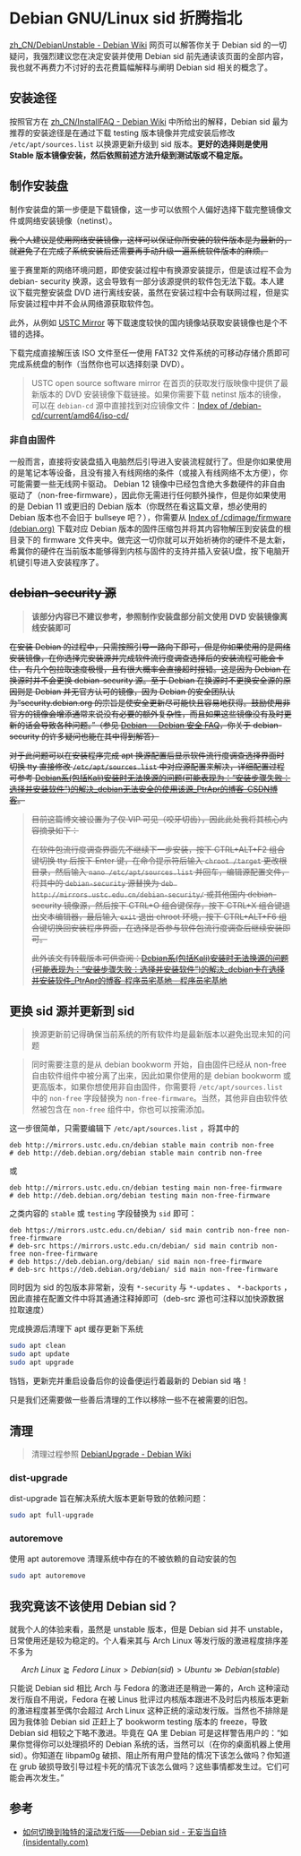 # Debian GNU/Linux sid 折腾指北

[zh_CN/DebianUnstable - Debian Wiki](https://wiki.debian.org/zh_CN/DebianUnstable) 网页可以解答你关于 Debian sid 的一切疑问，我强烈建议您在决定安装并使用 Debian sid 前先通读该页面的全部内容，我也就不再费力不讨好的去花费篇幅解释与阐明 Debian sid 相关的概念了。

## 安装途径

按照官方在 [zh_CN/InstallFAQ - Debian Wiki](https://wiki.debian.org/zh_CN/InstallFAQ) 中所给出的解释，Debian sid 最为推荐的安装途径是在通过下载 testing 版本镜像并完成安装后修改 `/etc/apt/sources.list` 以换源更新升级到 sid 版本。**更好的选择则是使用 Stable 版本镜像安装，然后依照前述方法升级到测试版或不稳定版。**

## 制作安装盘

制作安装盘的第一步便是下载镜像，这一步可以依照个人偏好选择下载完整镜像文件或网络安装镜像（netinst）。

~~我个人建议是使用网络安装镜像，这样可以保证你所安装的软件版本是为最新的，就避免了在完成了系统安装后还需要再手动升级一遍系统软件版本的麻烦。~~

鉴于赛里斯的网络环境问题，即使安装过程中有换源安装提示，但是该过程不会为 debian- security 换源，这会导致有一部分该源提供的软件包无法下载。本人建议下载完整安装盘 DVD 进行离线安装，虽然在安装过程中会有联网过程，但是实际安装过程中并不会从网络源获取软件包。

此外，从例如 [USTC Mirror](https://mirrors.ustc.edu.cn/) 等下载速度较快的国内镜像站获取安装镜像也是个不错的选择。

下载完成直接解压该 ISO 文件至任一使用 FAT32 文件系统的可移动存储介质即可完成系统盘的制作（当然你也可以选择刻录 DVD）。

> USTC open source software mirror 在首页的获取发行版映像中提供了最新版本的 DVD 安装镜像下载链接。如果你需要下载 netinst 版本的镜像，可以在 `debian-cd` 源中直接找到对应镜像文件：[Index of /debian-cd/current/amd64/iso-cd/](https://mirrors.ustc.edu.cn/debian-cd/current/amd64/iso-cd/)

### 非自由固件

一般而言，直接将安装盘插入电脑然后引导进入安装流程就行了。但是你如果使用的是笔记本等设备，且没有接入有线网络的条件（或接入有线网络不太方便），你可能需要一些无线网卡驱动。 Debian 12 镜像中已经包含绝大多数硬件的非自由驱动了（non-free-firmware），因此你无需进行任何额外操作，但是你如果使用的是 Debian 11 或更旧的 Debian 版本（你既然在看这篇文章，想必使用的 Debian 版本也不会旧于 bullseye 吧？），你需要从 [Index of /cdimage/firmware (debian.org)](https://cdimage.debian.org/cdimage/firmware/) 下载对应 Debian 版本的固件压缩包并将其内容物解压到安装盘的根目录下的 firmware 文件夹中。做完这一切你就可以开始祈祷你的硬件不是太新，希冀你的硬件在当前版本能够得到内核与固件的支持并插入安装U盘，按下电脑开机键引导进入安装程序了。

## ~~debian-security 源~~

> **该部分内容已不建议参考，参照制作安装盘部分前文使用 DVD 安装镜像离线安装即可**

~~在安装 Debian 的过程中，只需按照引导一路向下即可，但是你如果使用的是网络安装镜像，在你选择完安装源并完成软件流行度调查选择后的安装流程可能会卡住，有几个包拉取速度极慢，且有很大概率会直接超时报错。这是因为 Debian 在换源时并不会更换 debian-security 源。至于 Debian 在换源时不更换安全源的原因则是 Debian 并无官方认可的镜像，因为 Debian 的安全团队认为“security.debian.org 的宗旨是使安全更新尽可能快且容易地获得。鼓励使用非官方的镜像会增添通常来说没有必要的额外复杂性，而且如果这些镜像没有及时更新的话会导致各种问题。”（参见 [Debian -- Debian 安全 FAQ](https://www.debian.org/security/faq#mirror)，你关于 debian-security 的许多疑问也能在其中得到解答）~~

~~对于此问题可以在安装程序完成 apt 换源配置后显示软件流行度调查选择界面时切换 tty 直接修改 `/etc/apt/sources.list` 中对应源配置来解决，详细配置过程可参考 [Debian系(包括Kali)安装时无法换源的问题(可能表现为：“安装步骤失败：选择并安装软件”)的解决\_debian无法安全的使用该源\_PtrApr的博客-CSDN博客](https://blog.csdn.net/Liangshengabc/article/details/104981585)。~~

> ~~目前这篇博文被设置为了仅 VIP 可见（咬牙切齿），因此此处我将其核心内容摘录如下：~~
>
> ~~在软件包流行度调查界面先不继续下一步安装，按下 CTRL+ALT+F2 组合键切换 tty 后按下 Enter 键，在命令提示符后输入 `chroot /target` 更改根目录，然后输入 `nano /etc/apt/sources.list` 并回车，编辑源配置文件，将其中的 `debian-security` 源替换为 `deb http://mirrors.ustc.edu.cn/debian-security/` 或其他国内 debian-security 镜像源，然后按下 CTRL+O 组合键保存，按下 CTRL+X 组合键退出文本编辑器，最后输入 `exit` 退出 chroot 环境，按下 CTRL+ALT+F6 组合键切换回安装程序界面，在选择是否参与软件包流行度调查后继续安装即可。~~
>
> ~~此外该文有转载版本可供查阅：[Debian系(包括Kali)安装时无法换源的问题(可能表现为：“安装步骤失败：选择并安装软件”)的解决\_debian卡在选择并安装软件\_PtrApr的博客-程序员宅基地 - 程序员宅基地](https://www.cxyzjd.com/article/Liangshengabc/104981585)~~

## 更换 sid 源并更新到 sid

> 换源更新前记得确保当前系统的所有软件均是最新版本以避免出现未知的问题

> 同时需要注意的是从 debian bookworm 开始，自由固件已经从 non-free 自由软件组件中被分离了出来，因此如果你使用的是 debian bookworm 或更高版本，如果你想使用非自由固件，你需要将 `/etc/apt/sources.list` 中的 `non-free` 字段替换为 `non-free-firmware`。当然，其他非自由软件依然被包含在 `non-free` 组件中，你也可以按需添加。

这一步很简单，只需要编辑下 `/etc/apt/sources.list` ，将其中的

```text
deb http://mirrors.ustc.edu.cn/debian stable main contrib non-free
# deb http://deb.debian.org/debian stable main contrib non-free
```

或

```text
deb http://mirrors.ustc.edu.cn/debian testing main non-free-firmware
# deb http://deb.debian.org/debian testing main non-free-firmware
```

之类内容的 `stable` 或 `testing` 字段替换为 `sid` 即可：

```text
deb https://mirrors.ustc.edu.cn/debian/ sid main contrib non-free non-free-firmware
# deb-src https://mirrors.ustc.edu.cn/debian/ sid main contrib non-free non-free-firmware
# deb https://deb.debian.org/debian/ sid main non-free-firmware
# deb-src https://deb.debian.org/debian/ sid main non-free-firmware
```

同时因为 sid 的包版本非常新，没有 `*-security` 与 `*-updates` 、 `*-backports` ，因此直接在配置文件中将其通通注释掉即可（deb-src 源也可注释以加快源数据拉取速度）

完成换源后清理下 apt 缓存更新下系统

```bash
sudo apt clean
sudo apt update
sudo apt upgrade
```

铛铛，更新完并重启设备后你的设备便运行着最新的 Debian sid 咯！

只是我们还需要做一些善后清理的工作以移除一些不在被需要的旧包。

## 清理

> 清理过程参照 [DebianUpgrade - Debian Wiki](https://wiki.debian.org/DebianUpgrade)

### dist-upgrade

dist-upgrade 旨在解决系统大版本更新导致的依赖问题：

```bash
sudo apt full-upgrade
```

### autoremove

使用 apt autoremove 清理系统中存在的不被依赖的自动安装的包

```bash
sudo apt autoremove
```

## 我究竟该不该使用 Debian sid？

就我个人的体验来看，虽然是 unstable 版本，但是 Debian sid 并不 unstable，日常使用还是较为稳定的。个人看来其与 Arch Linux 等发行版的激进程度排序差不多为

$$
Arch\ Linux \gtrapprox Fedora\ Linux > Debian(sid) > Ubuntu \gg Debian(stable)
$$

只能说 Debian sid 相比 Arch 与 Fedora 的激进还是稍逊一筹的，Arch 这种滚动发行版自不用说，Fedora 在被 Linus 批评过内核版本跟进不及时后内核版本更新的激进程度甚至偶尔会超过 Arch Linux 这种正统的滚动发行版。当然也不排除是因为我体验 Debian sid 正赶上了 bookworm testing 版本的 freeze，导致 Debian sid 相较之下略不激进。毕竟在 QA 里 Debian 可是这样警告用户的：“如果你觉得你可以处理损坏的 Debian 系统的话，当然可以（在你的桌面机器上使用 sid）。你知道在 libpam0g 破损、阻止所有用户登陆的情况下该怎么做吗？你知道在 grub 破损导致引导过程卡死的情况下该怎么做吗？这些事情都发生过。它们可能会再次发生。”

## 参考

- [如何切换到独特的滚动发行版——Debian sid - 无妄当自持 (insidentally.com)](https://www.insidentally.com/articles/000027/)
